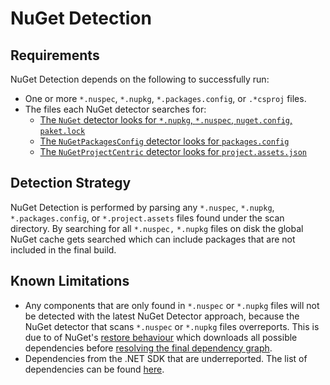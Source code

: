 # NuGet Detection

## Requirements

NuGet Detection depends on the following to successfully run: 

- One or more `*.nuspec`, `*.nupkg`, `*.packages.config`, or `.*csproj` files.
- The files each NuGet detector searches for:  
    - [The `NuGet` detector looks for `*.nupkg`, `*.nuspec`, `nuget.config`, `paket.lock`][1]
    - [The `NuGetPackagesConfig` detector looks for `packages.config`][2]
    - [The `NuGetProjectCentric` detector looks for `project.assets.json`][3]

[1]: https://github.com/microsoft/component-detection/blob/13f3e9f32c94bf6189fbd0bfbdf2e68cc60fccd9/src/Microsoft.ComponentDetection.Detectors/nuget/NuGetComponentDetector.cs#L40
[2]: https://github.com/microsoft/component-detection/blob/13f3e9f32c94bf6189fbd0bfbdf2e68cc60fccd9/src/Microsoft.ComponentDetection.Detectors/nuget/NuGetPackagesConfigDetector.cs#L25
[3]: https://github.com/microsoft/component-detection/blob/13f3e9f32c94bf6189fbd0bfbdf2e68cc60fccd9/src/Microsoft.ComponentDetection.Detectors/nuget/NuGetProjectModelProjectCentricComponentDetector.cs#L205

## Detection Strategy 

NuGet Detection is performed by parsing any `*.nuspec`, `*.nupkg`, `*.packages.config`, or `*.project.assets` files found under the scan directory. By searching for all `*.nuspec,` `*.nupkg` files on disk the global NuGet cache gets searched which can include packages that are not included in the final build.

## Known Limitations

- Any components that are only found in `*.nuspec` or `*.nupkg` files will not be detected with the latest NuGet Detector approach, because the NuGet detector that scans `*.nuspec` or `*.nupkg` files overreports. This is due to of NuGet's [restore behaviour][4] which downloads all possible dependencies before [resolving the final dependency graph][5].
- Dependencies from the .NET SDK that are underreported. The list of dependencies can be found [here][6].

[4]: https://learn.microsoft.com/en-us/nuget/consume-packages/package-restore#package-restore-behavior
[5]: https://learn.microsoft.com/en-us/nuget/concepts/dependency-resolution
[6]: https://github.com/microsoft/component-detection/blob/13f3e9f32c94bf6189fbd0bfbdf2e68cc60fccd9/src/Microsoft.ComponentDetection.Detectors/nuget/NuGetProjectModelProjectCentricComponentDetector.cs#L31-L185

